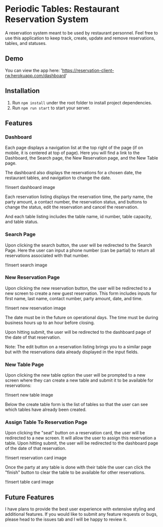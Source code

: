 # Periodic Tables: Restaurant Reservation System

A reservation system meant to be used by restaurant personnel. Feel free to use this application to keep track, create, update and remove reservations, tables, and statuses.

## Demo

You can view the app here: 'https://reservation-client-rw.herokuapp.com/dashboard'

## Installation

1. Run `npm install` under the root folder to install project dependencies.
2. Run `npm run start` to start your server.

## Features

### Dashboard

Each page displays a navigation list at the top right of the page (if on mobile, it is centered at top of page). Here you will find a link to the Dashboard, the Search page, the New Reservation page, and the New Table page.

The dashboard also displays the reservations for a chosen date, the restaurant tables, and navigation to change the date.

!!insert dashboard image

Each reservation listing displays the reservation time, the party name, the party amount, a contact number, the reservation status, and buttons to change the status, edit the reservation and cancel the reservation.

And each table listing includes the table name, id number, table capacity, and table status.

### Search Page

Upon clicking the search button, the user will be redirected to the Search Page. Here the user can input a phone number (can be partial) to return all reservations associated with that number.

!!insert search image

### New Reservation Page

Upon clicking the new reservation button, the user will be redirected to a new screen to create a new guest reservation. This form includes inputs for first name, last name, contact number, party amount, date, and time.

!!insert new reservation image

The date must be in the future on operational days. The time must be during business hours up to an hour before closing.

Upon hitting submit, the user will be redirected to the dashboard page of the date of that reservation.

Note: The edit button on a reservation listing brings you to a similar page but with the reservations data already displayed in the input fields.

### New Table Page

Upon clicking the new table option the user will be prompted to a new screen where they can create a new table and submit it to be available for reservations:

!!insert new table image

Below the create table form is the list of tables so that the user can see which tables have already been created.

### Assign Table To Reservation Page

Upon clicking the "seat" button on a reservation card, the user will be redirected to a new screen. It will allow the user to assign this reservation a table. Upon hitting submit, the user will be redirected to the dashboard page of the date of that reservation.

!!insert reservation card image

Once the party at any table is done with their table the user can click the "finish" button to clear the table to be available for other reservations.

!!insert table card image

## Future Features

I have plans to provide the best user experience with extensive styling and additional features. If you would like to submit any feature requests or bugs, please head to the issues tab and I will be happy to review it.
